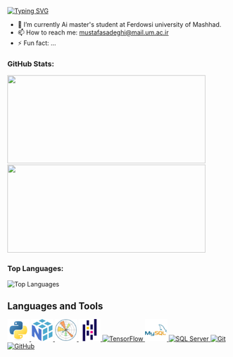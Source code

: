 [![Typing SVG](https://readme-typing-svg.herokuapp.com?font=Fira+Code&weight=800&size=25&pause=1000&color=0CABF7&width=435&lines=%F0%9F%96%90%EF%B8%8FHi+%2C+I'm+Mustafa+Sadeghi;Welcome+to+my+GitHub+page!+%F0%9F%9A%80)](https://git.io/typing-svg)

- 🔭 I’m currently Ai master's student at Ferdowsi university of Mashhad.
- 📫 How to reach me: mustafasadeghi@mail.um.ac.ir
- ⚡ Fun fact: ...

### GitHub Stats:

<p align="left">
  <img src="https://github-readme-stats.vercel.app/api?username=mustafa-sadeghi&show_icons=true&count_private=true&include_all_commits=true&hide=stars&theme=gruvbox&bg_color=00000000" width="450" height="200"/>
  <img src="https://github-readme-streak-stats.herokuapp.com/?user=mustafa-sadeghi&theme=gruvbox&background=00000000" width="450" height="200"/>
</p>

### Top Languages:

![Top Languages](https://github-readme-stats.vercel.app/api/top-langs/?username=mustafa-sadeghi&layout=compact&theme=gruvbox&bg_color=00000000)



## Languages and Tools 
<p align="left">
  <a href="https://www.python.org" target="_blank" rel="noreferrer">
    <img src="https://raw.githubusercontent.com/devicons/devicon/master/icons/python/python-original.svg" alt="Python" width="50" height="50"/>
  </a>
  <a href="https://numpy.org/" target="_blank" rel="noreferrer">
    <img src="https://raw.githubusercontent.com/devicons/devicon/master/icons/numpy/numpy-original.svg" alt="Numpy" width="50" height="50"/>
  </a>
  <a href="https://matplotlib.org/" target="_blank" rel="noreferrer">
    <img src="https://raw.githubusercontent.com/devicons/devicon/master/icons/matplotlib/matplotlib-original.svg" alt="Matplotlib" width="50" height="50"/>
  </a>
  <a href="https://pandas.pydata.org/" target="_blank" rel="noreferrer">
    <img src="https://raw.githubusercontent.com/devicons/devicon/master/icons/pandas/pandas-original.svg" alt="Pandas" width="50" height="50"/>
  </a>
  <a href="https://www.tensorflow.org/" target="_blank" rel="noreferrer">
    <img src="https://www.vectorlogo.zone/logos/tensorflow/tensorflow-icon.svg" alt="TensorFlow" width="50" height="50"/>
  </a>
  <a href="https://www.mysql.com/" target="_blank" rel="noreferrer">
    <img src="https://raw.githubusercontent.com/devicons/devicon/master/icons/mysql/mysql-original-wordmark.svg" alt="MySQL" width="50" height="50"/>
  </a>
  <a href="https://www.microsoft.com/en-us/sql-server" target="_blank" rel="noreferrer">
    <img src="https://www.svgrepo.com/show/303229/microsoft-sql-server-logo.svg" alt="SQL Server" width="50" height="50"/>
  </a>
  <a href="https://git-scm.com/" target="_blank" rel="noreferrer">
    <img src="https://www.vectorlogo.zone/logos/git-scm/git-scm-icon.svg" alt="Git" width="50" height="50"/>
  </a>
  <a href="https://github.com/" target="_blank" rel="noreferrer">
    <img src="https://www.vectorlogo.zone/logos/github/github-icon.svg" alt="GitHub" width="50" height="50"/>
  </a>
</p>


